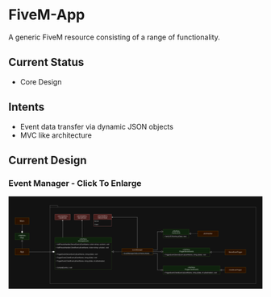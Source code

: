 # FiveM-App

A generic FiveM resource consisting of a range of functionality.

## Current Status

- Core Design

## Intents

- Event data transfer via dynamic JSON objects
- MVC like architecture

## Current Design

### Event Manager - Click To Enlarge

![Event Manager UML Design](https://raw.githubusercontent.com/Matthew-Bowman/FiveM-App/master/Designs/Event%20Manager%20Design%20v3.png)
